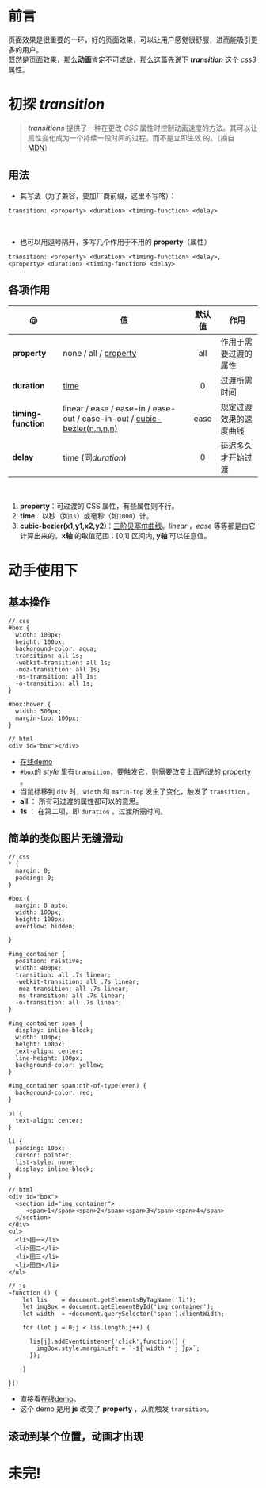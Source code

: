 # 前言
  页面效果是很重要的一环，好的页面效果，可以让用户感觉很舒服，进而能吸引更多的用户。  
  既然是页面效果，那么**动画**肯定不可或缺，那么这篇先说下 ***transition*** 这个 *css3* 属性。

# 初探 *transition* 
  >  ***transitions*** 提供了一种在更改 *CSS* 属性时控制动画速度的方法。其可以让属性变化成为一个持续一段时间的过程，而不是立即生效  的。（摘自[MDN][1]）
  
## 用法

  - 其写法（为了兼容，要加厂商前缀，这里不写咯）：
  ```
  transition: <property> <duration> <timing-function> <delay>
  ```
  <br/>

  - 也可以用逗号隔开，多写几个作用于不用的 **property**（属性）
  ```
  transition: <property> <duration> <timing-function> <delay>, <property> <duration> <timing-function> <delay>
  ```
## 各项作用

   @ | 值 |默认值| 作用 
   -- | -- | :--: | -- 
   **property** | none / all / [property](#property) | all | 作用于需要过渡的属性 
   **duration** | [time](#time) | 0 | 过渡所需时间 
   **timing-function** | linear / ease / ease-in / ease-out / ease-in-out / [cubic-bezier(n,n,n,n)](#bezier) | ease | 规定过渡效果的速度曲线 
   **delay** | time (同*duration*) | 0 | 延迟多久才开始过渡 
  <br/>

  1.  <b id="property">property</b>：可过渡的 CSS 属性，有些属性则不行。
  2.  <b id="time">time</b>：以秒（如`1s`）或毫秒（如`1000`）计。
  3.  <b id="bezier">cubic-bezier(x1,y1,x2,y2)</b>：[三阶贝塞尔曲线][3]。*linear* ，*ease* 等等都是由它计算出来的。**x轴** 的取值范围：[0,1] 区间内, **y轴** 可以任意值。

# 动手使用下

## 基本操作

  ```
  // css
  #box {
    width: 100px;
    height: 100px;
    background-color: aqua;
    transition: all 1s;
    -webkit-transition: all 1s;
    -moz-transition: all 1s;
    -ms-transition: all 1s;
    -o-transition: all 1s;
  }

  #box:hover {
    width: 500px;
    margin-top: 100px;
  }

  // html
  <div id="box"></div>
  ```
  * [在线demo][2]
  * `#box`的 *style* 里有`transition`，要触发它，则需要改变上面所说的 [property](#property) 。
  * 当鼠标移到 `div` 时，`width` 和 `marin-top` 发生了变化，触发了 `transition` 。
  * **all** ： 所有可过渡的属性都可以的意思。
  * **1s** ： 在第二项，即 `duration` 。过渡所需时间。

## 简单的类似图片无缝滑动

  ```
  // css
  * {
    margin: 0;
    padding: 0;
  }

  #box {
    margin: 0 auto;
    width: 100px;
    height: 100px;
    overflow: hidden;
    
  }

  #img_container {
    position: relative;
    width: 400px;
    transition: all .7s linear;
    -webkit-transition: all .7s linear;
    -moz-transition: all .7s linear;
    -ms-transition: all .7s linear;
    -o-transition: all .7s linear;
  }

  #img_container span {
    display: inline-block;
    width: 100px;
    height: 100px;
    text-align: center;
    line-height: 100px;
    background-color: yellow;
  }

  #img_container span:nth-of-type(even) {
    background-color: red;
  }

  ul {
    text-align: center;
  }

  li {
    padding: 10px;
    cursor: pointer;
    list-style: none;
    display: inline-block;
  }

// html
  <div id="box">
    <section id="img_container">
       <span>1</span><span>2</span><span>3</span><span>4</span>
    </section>
  </div>
  <ul>
    <li>图一</li>
    <li>图二</li>
    <li>图三</li>
    <li>图四</li>
  </ul>

  // js
  ~function () {
      let lis    = document.getElementsByTagName('li');
      let imgBox = document.getElementById('img_container');
      let width  = +document.querySelector('span').clientWidth;
      
      for (let j = 0;j < lis.length;j++) {
        
        lis[j].addEventListener('click',function() {
          imgBox.style.marginLeft = `-${ width * j }px`;
        });

      }

  }()
  ```

  * 直接看[在线demo][4]。
  * 这个 demo 是用 **js** 改变了 **property** ，从而触发 `transition`。
  
## 滚动到某个位置，动画才出现
  

  # 未完!




[1]: https://developer.mozilla.org/zh-CN/docs/Web/CSS/CSS_Transitions/Using_CSS_transitions
[2]: https://codepen.io/anon/pen/jYozwM
[3]: https://zh.wikipedia.org/wiki/%E8%B2%9D%E8%8C%B2%E6%9B%B2%E7%B7%9A#%E4%B8%89%E6%AC%A1%E6%96%B9%E8%B2%9D%E8%8C%B2%E6%9B%B2%E7%B7%9A
[4]: https://codepen.io/anon/pen/eywmEP